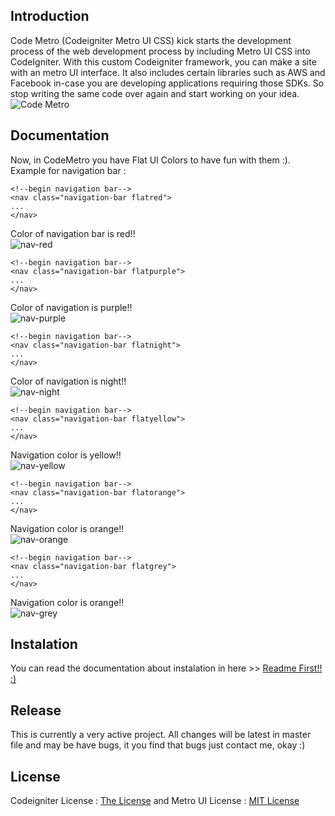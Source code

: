 ## Introduction

Code Metro (Codeigniter Metro UI CSS) kick starts the development process of the web development process by including Metro UI CSS into CodeIgniter. With this custom Codeigniter framework, you can make a site with an metro UI interface.
It also includes certain libraries such as AWS and Facebook in-case you are developing applications requiring those SDKs. So stop writing the same code over again and start working on your idea.
![Code Metro](http://i1087.photobucket.com/albums/j474/Zulfindra_Juliant/comet-flatui_zpse42af84c.png)

## Documentation
Now, in CodeMetro you have Flat UI Colors to have fun with them :). Example for navigation bar :
```
<!--begin navigation bar-->
<nav class="navigation-bar flatred">
...
</nav>
```
Color of navigation bar is red!!<br>
![nav-red](http://i1087.photobucket.com/albums/j474/Zulfindra_Juliant/red_zps6cb8fb45.png)

```
<!--begin navigation bar-->
<nav class="navigation-bar flatpurple">
...
</nav>
```
Color of navigation is purple!!<br>
![nav-purple](http://i1087.photobucket.com/albums/j474/Zulfindra_Juliant/purple_zps77f12b4a.png)
```
<!--begin navigation bar-->
<nav class="navigation-bar flatnight">
...
</nav>
```
Color of navigation is night!!<br>
![nav-night](http://i1087.photobucket.com/albums/j474/Zulfindra_Juliant/night_zpsb42d4f6d.png)
```
<!--begin navigation bar-->
<nav class="navigation-bar flatyellow">
...
</nav>
```
Navigation color is yellow!!<br>
![nav-yellow](http://i1087.photobucket.com/albums/j474/Zulfindra_Juliant/yellow_zps47526a7a.png)
```
<!--begin navigation bar-->
<nav class="navigation-bar flatorange">
...
</nav>
```
Navigation color is orange!!<br>
![nav-orange](http://i1087.photobucket.com/albums/j474/Zulfindra_Juliant/orange_zpseb1c55ff.png)
```
<!--begin navigation bar-->
<nav class="navigation-bar flatgrey">
...
</nav>
```
Navigation color is orange!!<br>
![nav-grey](http://i1087.photobucket.com/albums/j474/Zulfindra_Juliant/grey_zps2da40d6c.png)

## Instalation

You can read the documentation about instalation in here >> [Readme First!! :)](https://github.com/zulfinjuliant/codemetro/wiki)

## Release

This is currently a very active project. All changes will be latest in master file and may be have bugs, 
it you find that bugs just contact me, okay :)

## License

Codeigniter License : [The License](http://codeigniter.com/user_guide/license.html) and
Metro UI License : [MIT License](https://github.com/olton/Metro-UI-CSS/blob/master/LICENSE)
